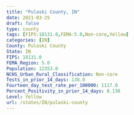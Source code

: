 ```yaml
---
title: "Pulaski County, IN"
date: 2021-03-25
draft: false
type: county
tags: [FIPS:18131.0,FEMA:5.0,Non-core,Yellow]
categories: [IN]
County: Pulaski County
State: IN
FIPS: 18131.0
FEMA_Region: 5.0
Population: 12353.0
NCHS_Urban_Rural_Classification: Non-core
Tests_in_prior_14_days: 138.0
Fourteen_day_test_rate_per_100000: 1117.0
Percent_Positivity_in_prior_14_days: 0.138
Level: Yellow
url: /states/IN/pulaski-county
---
```



